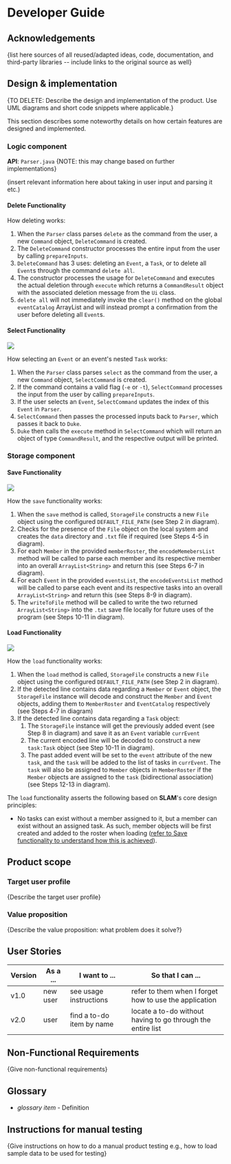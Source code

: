 # Developer Guide

## Acknowledgements

{list here sources of all reused/adapted ideas, code, documentation, and third-party libraries -- include links to the original source as well}

## Design & implementation

{TO DELETE: Describe the design and implementation of the product. Use UML diagrams and short code snippets where applicable.}

This section describes some noteworthy details on how certain features are designed and implemented.

### Logic component

**API**: `Parser.java` {NOTE: this may change based on further implementations}

(insert relevant information here about taking in user input and parsing it etc.)

#### Delete Functionality
How deleting works:

1. When the `Parser` class parses `delete` as the command from the user, a new `Command` object, `DeleteCommand` is created.
2. The `DeleteCommand` constructor processes the entire input from the user by calling `prepareInputs`.
3. `DeleteCommand` has 3 uses: deleting an `Event`, a `Task`, or to delete all `Event`s through the command `delete all`.
4. The constructor processes the usage for `DeleteCommand` and executes the actual deletion through `execute` which returns a `CommandResult` object with the associated deletion message from the `Ui` class.
5. `delete all` will not immediately invoke the `clear()` method on the global `eventCatalog` ArrayList and will instead prompt a confirmation from the user before deleting all `Event`s.

#### Select Functionality

![](images/SelectDiagram.png)

How selecting an `Event` or an event's nested `Task` works:
1. When the `Parser` class parses `select` as the command from the user, a new `Command` object, `SelectCommand` is created.
2. If the command contains a valid flag (`-e` or `-t`), `SelectCommand` processes the input from the user by calling `prepareInputs`.
3. If the user selects an `Event`, `SelectCommand` updates the index of this `Event` in `Parser`.
4. `SelectCommand` then passes the processed inputs back to `Parser`, which passes it back to `Duke`.
5. `Duke` then calls the `execute` method in `SelectCommand` which will return an object of type `CommandResult`, and the respective output will be printed.


### Storage component

#### Save Functionality

![](images/SaveDiagram.png)

How the `save` functionality works: 
1. When the `save` method is called, `StorageFile` constructs a new `File` object using the configured `DEFAULT_FILE_PATH` (see Step 2 in diagram).
2. Checks for the presence of the `File` object on the local system and creates the `data` directory and `.txt` file if required (see Steps 4-5 in diagram).
3. For each `Member` in the provided `memberRoster`, the `encodeMemebersList` method will be called to parse each member and its respective member into an overall `ArrayList<String>` and return this (see Steps 6-7 in diagram).  
4. For each `Event` in the provided `eventsList`, the `encodeEventsList` method will be called to parse each event and its respective tasks into an overall `ArrayList<String>` and return this (see Steps 8-9 in diagram). 
5. The `writeToFile` method will be called to write the two returned `ArrayList<String>` into the `.txt` save file locally for future uses of the program (see Steps 10-11 in diagram).

#### Load Functionality 

![](images/LoadDiagram.png)

How the `load` functionality works: 
1. When the `load` method is called, `StorageFile` constructs a new `File` object using the configured `DEFAULT_FILE_PATH` (see Step 2 in diagram). 
2. If the detected line contains data regarding a `Member` or `Event` object, the `StorageFile` instance will decode and construct the `Member` and `Event` objects, adding them to `MemberRoster` and `EventCatalog` respectively (see Steps 4-7 in diagram)
3. If the detected line contains data regarding a `Task` object:
   1. The `StorageFile` instance will get the previously added event (see Step 8 in diagram) and save it as an `Event` variable `currEvent`
   2. The current encoded line will be decoded to construct a new `task:Task` object (see Step 10-11 in diagram). 
   3. The past added event will be set to the `event` attribute of the new `task`, and the `task` will be added to the list of tasks in `currEvent`. The `task` will also be assigned to `Member` objects in `MemberRoster` if the `Member` objects are assigned to the `task` (bidirectional association) (see Steps 12-13 in diagram).

The `load` functionality asserts the following based on **SLAM**'s core design principles:
- No tasks can exist without a member assigned to it, but a member can exist without an assigned task. As such, member objects will be first created and added to the roster when loading ([refer to Save functionality to understand how this is achieved](#save-functionality)).

## Product scope
### Target user profile

{Describe the target user profile}

### Value proposition

{Describe the value proposition: what problem does it solve?}

## User Stories

|Version| As a ... | I want to ... | So that I can ...|
|--------|----------|---------------|------------------|
|v1.0|new user|see usage instructions|refer to them when I forget how to use the application|
|v2.0|user|find a to-do item by name|locate a to-do without having to go through the entire list|

## Non-Functional Requirements

{Give non-functional requirements}

## Glossary

* *glossary item* - Definition

## Instructions for manual testing

{Give instructions on how to do a manual product testing e.g., how to load sample data to be used for testing}
